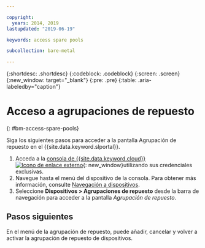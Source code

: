 ```yaml
---

copyright:
  years: 2014, 2019
lastupdated: "2019-06-19"

keywords: access spare pools

subcollection: bare-metal

---
```


{:shortdesc: .shortdesc}
{:codeblock: .codeblock}
{:screen: .screen}
{:new_window: target="_blank"}
{:pre: .pre}
{:table: .aria-labeledby="caption"}


# Acceso a agrupaciones de repuesto
{: #bm-access-spare-pools}

Siga los siguientes pasos para acceder a la pantalla Agrupación de repuesto en el {{site.data.keyword.slportal}}.
1. Acceda a la [consola de {{site.data.keyword.cloud}} ![Icono de enlace externo](../icons/launch-glyph.svg "Icono de enlace externo")](https://cloud.ibm.com/){: new_window}utilizando sus credenciales exclusivas.
2. Navegue hasta el menú del dispositivo de la consola. Para obtener más información, consulte [Navegación a dispositivos](/docs/bare-metal?topic=virtual-servers-navigating-devices).
3. Seleccione **Dispositivos > Agrupaciones de repuesto** desde la barra de navegación para acceder a la pantalla *Agrupación de repuesto*.


## Pasos siguientes
En el menú de la agrupación de repuesto, puede añadir, cancelar y volver a activar la agrupación de repuesto de dispositivos.
